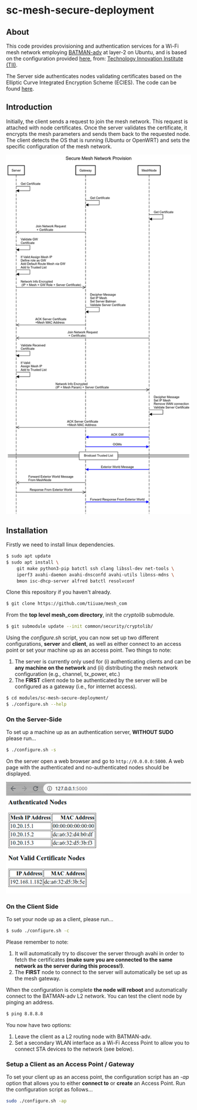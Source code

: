 # sc-mesh-secure-deployment

## About
This code provides provisioning and authentication services for a Wi-Fi mesh network employing [BATMAN-adv](https://www.open-mesh.org/projects/batman-adv/wiki) at layer-2 on Ubuntu, and is based on the configuration provided [here](https://github.com/tiiuae/mesh_com), from: [Technology Innovation Institute (TII)](https://tii.ae).

The Server side authenticates nodes validating certificates based on the Elliptic Curve Integrated Encryption Scheme (ECIES). The code can be found [here](https://github.com/tiiuae/cryptolib).

## Introduction

Initially, the client sends a request to join the mesh network. This request is attached with node certificates. Once the server validates the certificate, it encrypts the mesh parameters and sends them back to the requested node. The client detects the OS that is running (Ubuntu or OpenWRT) and sets the specific configuration of the mesh network.

![alt text](../../images/Diagram.png?style=centerme)



## Installation
Firstly we need to install linux dependencies.

```bash
$ sudo apt update
$ sudo apt install \
    git make python3-pip batctl ssh clang libssl-dev net-tools \
    iperf3 avahi-daemon avahi-dnsconfd avahi-utils libnss-mdns \
    bmon isc-dhcp-server alfred batctl resolvconf
```

Clone this repository if you haven't already.

```bash
$ git clone https://github.com/tiiuae/mesh_com
```

From the **top level mesh_com directory**, init the *cryptolib* submodule.

```bash
$ git submodule update --init common/security/cryptolib/
```

Using the *configure.sh* script, you can now set up two different configurations, **server** and **client**, as well as either connect to an access point or set your machine up as an access point. Two things to note:

1. The server is currently only used for (i) authenticating clients and can be **any machine on the network** and (ii) distributing the mesh network configuration (e.g., channel, tx_power, etc.)
2. The **FIRST** client node to be authenticated by the server will be configured as a gateway (i.e., for internet access).

```bash
$ cd modules/sc-mesh-secure-deployment/
$ ./configure.sh --help
```

### On the Server-Side

To set up a machine up as an authentication server, **WITHOUT SUDO** please run... 

```bash
$ ./configure.sh -s
```

On the server open a web browser and go to `http://0.0.0.0:5000`. A web page with the authenticated and no-authenticated nodes should be displayed.

![alt text](../../images/server-screenshot.png?style=centerme)

### On the Client Side
To set your node up as a client, please run...

```bash
$ sudo ./configure.sh -c
```

Please remember to note:

1. It will automatically try to discover the server through avahi in order to fetch the certificates **(make sure you are connected to the same network as the server during this process!)**.
2. The **FIRST** node to connect to the server will automatically be set up as the mesh gateway.

When the configuration is complete **the node will reboot** and automatically connect to the BATMAN-adv L2 network. You can test the client node by pinging an address.

```bash
$ ping 8.8.8.8
```

You now have two options:

1. Leave the client as a L2 routing node with BATMAN-adv.
2. Set a secondary WLAN interface as a Wi-Fi Access Point to allow you to connect STA devices to the network (see below).

### Setup a Client as an Access Point / Gateway

To set your client up as an access point, the configuration script has an *-ap* option that allows you to either **connect to** or **create** an Access Point. Run the configuration script as follows...

```bash
sudo ./configure.sh -ap
```
